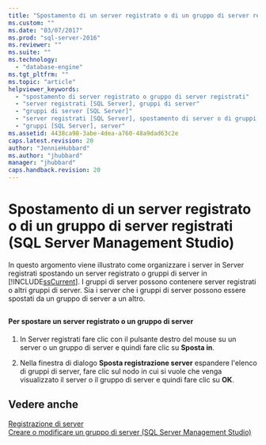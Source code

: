 ```yaml
---
title: "Spostamento di un server registrato o di un gruppo di server registrati (SQL Server Management Studio) | Microsoft Docs"
ms.custom: ""
ms.date: "03/07/2017"
ms.prod: "sql-server-2016"
ms.reviewer: ""
ms.suite: ""
ms.technology: 
  - "database-engine"
ms.tgt_pltfrm: ""
ms.topic: "article"
helpviewer_keywords: 
  - "spostamento di server registrato o gruppo di server registrati"
  - "server registrati [SQL Server], gruppi di server"
  - "gruppi di server [SQL Server]"
  - "server registrati [SQL Server], spostamento di server o di gruppi di server"
  - "gruppi [SQL Server], server"
ms.assetid: 4438ca98-3abe-4dea-a760-48a9dad63c2e
caps.latest.revision: 20
author: "JennieHubbard"
ms.author: "jhubbard"
manager: "jhubbard"
caps.handback.revision: 20
---
```

# Spostamento di un server registrato o di un gruppo di server registrati (SQL Server Management Studio)
  In questo argomento viene illustrato come organizzare i server in Server registrati spostando un server registrato o gruppi di server in [!INCLUDE[ssCurrent](../../includes/sscurrent-md.md)]. I gruppi di server possono contenere server registrati o altri gruppi di server. Sia i server che i gruppi di server possono essere spostati da un gruppo di server a un altro.  
  
##  <a name="SSMSProcedure"></a>  
  
#### Per spostare un server registrato o un gruppo di server  
  
1.  In Server registrati fare clic con il pulsante destro del mouse su un server o un gruppo di server e quindi fare clic su **Sposta in**.  
  
2.  Nella finestra di dialogo **Sposta registrazione server** espandere l'elenco di gruppi di server, fare clic sul nodo in cui si vuole che venga visualizzato il server o il gruppo di server e quindi fare clic su **OK**.  
  
## Vedere anche  
 [Registrazione di server](../../tools/sql-server-management-studio/register-servers.md)   
 [Creare o modificare un gruppo di server &#40;SQL Server Management Studio&#41;](../../tools/sql-server-management-studio/create-or-edit-a-server-group-sql-server-management-studio.md)  
  
  